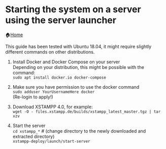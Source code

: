 Starting the system on a server using the server launcher
=========================================================

:house:[Home](README.md)

This guide has been tested with Ubuntu 18.04, it might require slightly different commands on other distributions.

1. Install Docker and Docker Compose on your server  
   Depending on your distribution, this might be possible with the command:  
   `sudo apt install docker.io docker-compose`

2. Make sure you have permission to use the docker command  
   `sudo adduser YourUsernameHere docker`  
   (Re-login to apply!)

3. Download XSTAMPP 4.0, for example:  
   `wget -O - files.xstampp.de/builds/xstampp_latest_master.tgz | tar xzv`

4. Start the server  
   `cd xstampp_*` # (change directory to the newly downloaded and extracted directory)  
   `xstampp-deploy/launch/start-server`
